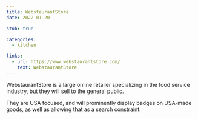 ```yaml
---
title: WebstaurantStore
date: 2022-01-20

stub: true

categories:
  - kitchen

links:
  - url: https://www.webstaurantstore.com/
    text: WebstaurantStore
---
```


WebstaurantStore is a large online retailer specializing in the food service
industry, but they will sell to the general public.

They are USA focused, and will prominently display badges on USA-made goods, as
well as allowing that as a search constraint.
